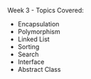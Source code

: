 Week 3 - Topics Covered:

- Encapsulation
- Polymorphism
- Linked List
- Sorting
- Search
- Interface
- Abstract Class
